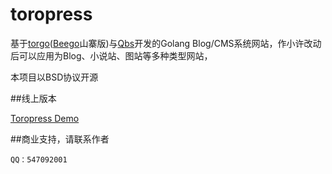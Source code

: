 toropress
===
基于[torgo](https://github.com/insionng/torgo)([Beego](https://github.com/astaxie/beego)山寨版)与[Qbs](https://github.com/coocood/qbs)开发的Golang Blog/CMS系统网站，作小许改动后可以应用为Blog、小说站、图站等多种类型网站，

本项目以BSD协议开源


##线上版本

[Toropress Demo](http://insion.co/)

##商业支持，请联系作者

    QQ：547092001